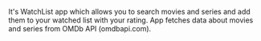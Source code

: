 It's WatchList app which allows you to search movies and series and add them to your watched list with your rating. App fetches data about movies and series from OMDb API (omdbapi.com).